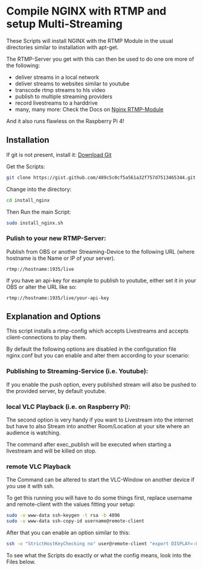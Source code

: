 # Compile NGINX with RTMP and setup Multi-Streaming
These Scripts will install NGINX with the RTMP Module in the usual directories similar to installation with apt-get.


The RTMP-Server you get with this can then be used to do one ore more of the following:
 - deliver streams in a local network
 - deliver streams to websites similar to youtube
 - transcode rtmp streams to hls video
 - publish to multiple streaming providers
 - record livestreams to a harddrive
 - many, many more: Check the Docs on [Nginx RTMP-Module](https://github.com/arut/nginx-rtmp-module/wiki/Directives)


And it also runs flawless on the Raspberry Pi 4!

## Installation
If git is not present, install it: [Download Git](https://git-scm.com/downloads)


Get the Scripts:
```bash
git clone https://gist.github.com/489c5c0cf5a561a32f757d7513465344.git install_nginx
```

Change into the directory:
```bash
cd install_nginx
```

Then Run the main Script:
```bash
sudo install_nginx.sh
```

### Pulish to your new RTMP-Server:
Publish from OBS or another Streaming-Device to the following URL (where hostname is the Name or IP of your server).
```
rtmp://hostname:1935/live
```
If you have an api-key for example to publish to youtube, either set it in your OBS or alter the URL like so:
```
rtmp://hostname:1935/live/your-api-key
```

## Explanation and Options
This script installs a rtmp-config which accepts Livestreams and accepts client-connections to play them.

By default the following options are disabled in the configuration file nginx.conf but you can enable and alter them according to your scenario:

### Publishing to Streaming-Service (i.e. Youtube):
If you enable the push option, every published stream will also be pushed to the provided server, by default youtube.

### local VLC Playback (i.e. on Raspberry Pi):
The second option is very handy if you want to Livestream into the internet but have to also Stream into another Room/Location at your site where an audience is watching.

The command after exec_publish will be executed when starting a livestream and will be killed on stop.

### remote VLC Playback
The Command can be altered to start the VLC-Window on another device if you use it with ssh.

To get this running you will have to do some things first, replace username and remote-client with the values fitting your setup:

```bash
sudo -u www-data ssh-keygen -t rsa -b 4096
sudo -u www-data ssh-copy-id username@remote-client

```
After that you can enable an option similar to this:
```bash
ssh -o "StrictHostKeyChecking no" user@remote-client "export DISPLAY=:0.0 && vlc -f --video-on-top --no-video-title-show --mouse-hide-timeout 1 rtmp://localhost/live/$name";
```


To see what the Scripts do exactly or what the config means, look into the Files below.



